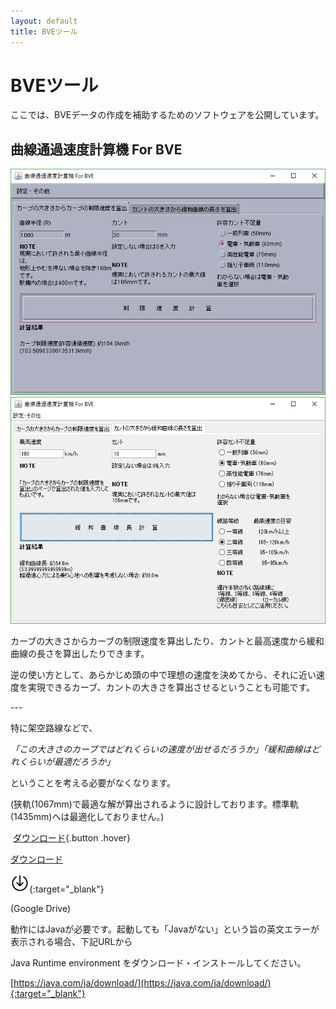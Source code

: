 ```yaml
---
layout: default
title: BVEツール
---
```


# BVEツール

ここでは、BVEデータの作成を補助するためのソフトウェアを公開しています。

## 曲線通過速度計算機 For BVE

![CurveSoft1](assets/img/bvetools/kyokusen.png)​
![CurveSoft2](assets/img/bvetools/kyokusen2.png)

カーブの大きさからカーブの制限速度を算出したり、カントと最高速度から緩和曲線の長さを算出したりできます。​

逆の使い方として、あらかじめ頭の中で理想の速度を決めてから、それに近い速度を実現できるカーブ、カントの大きさを算出させるということも可能です。

​---

特に架空路線などで、

*「この大きさのカーブではどれくらいの速度が出せるだろうか」「緩和曲線はどれくらいが最適だろうか」*

ということを考える必要がなくなります。

​(狭軌(1067mm)で最適な解が算出されるように設計しております。標準軌(1435mm)へは最適化しておりません。)

​
[ダウンロード](https://drive.google.com/open?id=1pdzv-3hz29QlTpVsw3j4Hop-Qn-G4xwr){.button .hover}

<a href="https://drive.google.com/open?id=1pdzv-3hz29QlTpVsw3j4Hop-Qn-G4xwr" class="button">ダウンロード</a>

[<img alt="Download" src="assets/img/download.svg" width="30">](https://drive.google.com/open?id=1pdzv-3hz29QlTpVsw3j4Hop-Qn-G4xwr){:target="_blank"}
​

(Google Drive)


動作にはJavaが必要です。起動しても「Javaがない」という旨の英文エラーが表示される場合、下記URLから

Java Runtime environment をダウンロード・インストールしてください。

[https://java.com/ja/download/](https://java.com/ja/download/){:target="_blank"}